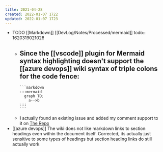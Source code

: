 ```yaml
---
title: 2021-04-28
created: 2022-01-07 1722
updated: 2022-01-07 1723
---
```


- TODO [[Markdown]] [[DevLog/Notes/Processed/mermaid]]
  todo:: 1620319021028
	- Since the [[vscode]] plugin for Mermaid syntax highlighting doesn't support the [[azure devops]] wiki syntax of triple colons for the code fence:
		-
		  ```markdown
		  :::mermaid
		    graph TD;
		      a-->b
		  :::
		  ```
	- I actually found an existing issue and added my comment support to it on [The Repo](https://github.com/bpruitt-goddard/vscode-mermaid-syntax-highlight)
- [[azure devops]] The wiki does not like markdown links to section headings even within the document itself. Corrected, its actually just sensitive to some types of headings but section heading links do still actually work
